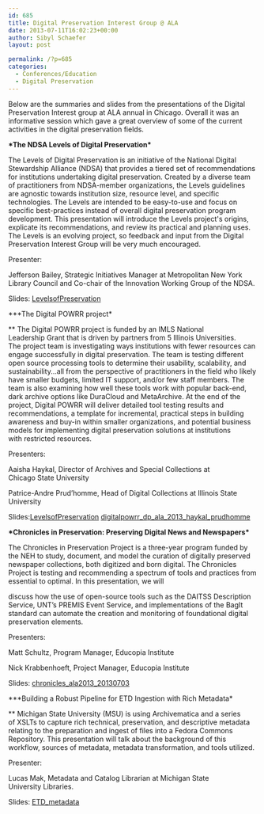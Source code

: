 ```yaml
---
id: 685
title: Digital Preservation Interest Group @ ALA
date: 2013-07-11T16:02:23+00:00
author: Sibyl Schaefer
layout: post

permalink: /?p=685
categories:
  - Conferences/Education
  - Digital Preservation
---
```

Below are the summaries and slides from the presentations of the Digital Preservation Interest group at ALA annual in Chicago. Overall it was an informative session which gave a great overview of some of the current activities in the digital preservation fields.

**\*The NDSA Levels of Digital Preservation\***
  
The Levels of Digital Preservation is an initiative of the National Digital Stewardship Alliance (NDSA) that provides a tiered set of recommendations for institutions undertaking digital preservation. Created by a diverse team of practitioners from NDSA-member organizations, the Levels guidelines are agnostic towards institution size, resource level, and specific technologies. The Levels are intended to be easy-to-use and focus on specific best-practices instead of overall digital preservation program development. This presentation will introduce the Levels project's origins, explicate its recommendations, and review its practical and planning uses. The Levels is an evolving project, so feedback and input from the Digital Preservation Interest Group will be very much encouraged.<!--more-->

Presenter:
  
Jefferson Bailey, Strategic Initiatives Manager at Metropolitan New York Library Council and Co-chair of the Innovation Working Group of the NDSA.
  
Slides: [LevelsofPreservation](http://rockarch.org/programs/digital/bitsandbytes/wp-content/uploads/2013/07/LevelsofPreservation.pptx)

**\*The Digital POWRR project\*
  
** The Digital POWRR project is funded by an IMLS National Leadership Grant that is driven by partners from 5 Illinois Universities. The project team is investigating ways institutions with fewer resources can engage successfully in digital preservation. The team is testing different open source processing tools to determine their usability, scalability, and sustainability...all from the perspective of practitioners in the field who likely have smaller budgets, limited IT support, and/or few staff members. The team is also examining how well these tools work with popular back-end, dark archive options like DuraCloud and MetaArchive. At the end of the project, Digital POWRR will deliver detailed tool testing results and recommendations, a template for incremental, practical steps in building awareness and buy-in within smaller organizations, and potential business models for implementing digital preservation solutions at institutions with restricted resources.

Presenters:
  
Aaisha Haykal, Director of Archives and Special Collections at Chicago State University
  
Patrice-Andre Prud’homme, Head of Digital Collections at Illinois State University
  
Slides:[LevelsofPreservation](http://rockarch.org/programs/digital/bitsandbytes/wp-content/uploads/2013/07/LevelsofPreservation1.pptx) [digitalpowrr\_dp\_ala\_2013\_haykal_prudhomme](http://rockarch.org/programs/digital/bitsandbytes/wp-content/uploads/2013/07/digitalpowrr_dp_ala_2013_haykal_prudhomme.pptx)

**\*Chronicles in Preservation: Preserving Digital News and Newspapers\***
  
The Chronicles in Preservation Project is a three-year program funded by the NEH to study, document, and model the curation of digitally preserved newspaper collections, both digitized and born digital. The Chronicles Project is testing and recommending a spectrum of tools and practices from essential to optimal. In this presentation, we will
  
discuss how the use of open-source tools such as the DAITSS Description Service, UNT’s PREMIS Event Service, and implementations of the BagIt standard can automate the creation and monitoring of foundational digital preservation elements.

Presenters:
  
Matt Schultz, Program Manager, Educopia Institute
  
Nick Krabbenhoeft, Project Manager, Educopia Institute
  
Slides: [chronicles\_ala2013\_20130703](http://rockarch.org/programs/digital/bitsandbytes/wp-content/uploads/2013/07/chronicles_ala2013_20130703.pdf)

**\*Building a Robust Pipeline for ETD Ingestion with Rich Metadata\*
  
** Michigan State University (MSU) is using Archivematica and a series of XSLTs to capture rich technical, preservation, and descriptive metadata relating to the preparation and ingest of files into a Fedora Commons Repository. This presentation will talk about the background of this workflow, sources of metadata, metadata transformation, and tools utilized.

Presenter:
  
Lucas Mak, Metadata and Catalog Librarian at Michigan State University Libraries.
  
Slides: [ETD_metadata](http://rockarch.org/programs/digital/bitsandbytes/wp-content/uploads/2013/07/ETD_metadata.pdf)